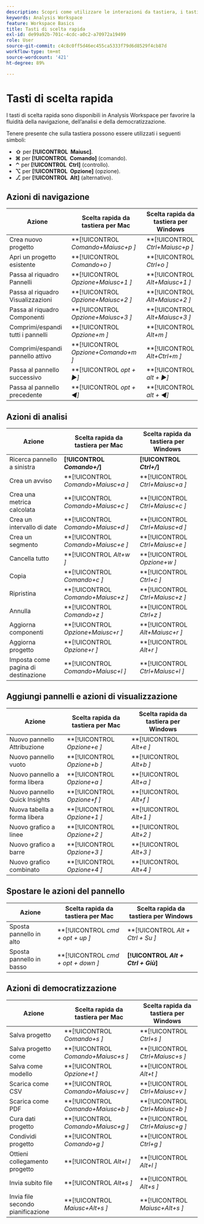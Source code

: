 ```yaml
---
description: Scopri come utilizzare le interazioni da tastiera, i tasti di scelta rapida e i comportamenti point-and-click di Analysis Workspace.
keywords: Analysis Workspace
feature: Workspace Basics
title: Tasti di scelta rapida
exl-id: de99a92b-701c-4cdc-a0c2-a70972a19499
role: User
source-git-commit: c4c8c0ff5d46ec455ca5333f79d6d8529f4cb87d
workflow-type: tm+mt
source-wordcount: '421'
ht-degree: 89%

---
```


# Tasti di scelta rapida

I tasti di scelta rapida sono disponibili in Analysis Workspace per favorire la fluidità della navigazione, dell’analisi e della democratizzazione.

Tenere presente che sulla tastiera possono essere utilizzati i seguenti simboli:

- **⇧** per **[!UICONTROL **&#x200B; Maiusc &#x200B;**]**.
- **⌘** per **[!UICONTROL **&#x200B; Comando &#x200B;**]** (comando).
- **⌃** per **[!UICONTROL **&#x200B; Ctrl &#x200B;**]** (controllo).
- **⌥** per **[!UICONTROL **&#x200B; Opzione &#x200B;**]** (opzione).
- **⎇** per **[!UICONTROL **&#x200B; Alt &#x200B;**]** (alternativo).

## Azioni di navigazione

| Azione | Scelta rapida da tastiera per Mac | Scelta rapida da tastiera per Windows |
| --- | --- | --- | 
| Crea nuovo progetto | **[!UICONTROL *Comando+Maiusc+p *]** | **[!UICONTROL *Ctrl+Maiusc+p *]** |
| Apri un progetto esistente | **[!UICONTROL *Comando+o *]** | **[!UICONTROL *Ctrl+o *]** |
| Passa al riquadro Pannelli | **[!UICONTROL *Opzione+Maiusc+1 *]** | **[!UICONTROL *Alt+Maiusc+1 *]** |
| Passa al riquadro Visualizzazioni | **[!UICONTROL *Opzione+Maiusc+2 *]** | **[!UICONTROL *Alt+Maiusc+2 *]** |
| Passa al riquadro Componenti | **[!UICONTROL *Opzione+Maiusc+3 *]** | **[!UICONTROL *Alt+Maiusc+3 *]** |
| Comprimi/espandi tutti i pannelli | **[!UICONTROL *Opzione+m *]** | **[!UICONTROL *Alt+m *]** |
| Comprimi/espandi pannello attivo | **[!UICONTROL *Opzione+Comando+m *]** | **[!UICONTROL *Alt+Ctrl+m *]** |
| Passa al pannello successivo | **[!UICONTROL *opt *+ ▶︎]** | **[!UICONTROL *alt *+ ▶︎]** |
| Passa al pannello precedente | **[!UICONTROL *opt *+ ◀︎]** | **[!UICONTROL *alt *+ ◀︎]** |

## Azioni di analisi

| Azione | Scelta rapida da tastiera per Mac | Scelta rapida da tastiera per Windows |
| --- | --- | --- | 
| Ricerca pannello a sinistra | **[!UICONTROL *Comando+/*]** | **[!UICONTROL *Ctrl+/*]** |
| Crea un avviso | **[!UICONTROL *Comando+Maiusc+a *]** | **[!UICONTROL *Ctrl+Maiusc+a *]** |
| Crea una metrica calcolata | **[!UICONTROL *Comando+Maiusc+c *]** | **[!UICONTROL *Ctrl+Maiusc+c *]** |
| Crea un intervallo di date | **[!UICONTROL *Comando+Maiusc+d *]** | **[!UICONTROL *Ctrl+Maiusc+d *]** |
| Crea un segmento | **[!UICONTROL *Comando+Maiusc+e *]** | **[!UICONTROL *Ctrl+Maiusc+e *]** |
| Cancella tutto | **[!UICONTROL *Alt+w *]** | **[!UICONTROL *Opzione+w *]** |
| Copia | **[!UICONTROL *Comando+c *]** | **[!UICONTROL *Ctrl+c *]** |
| Ripristina | **[!UICONTROL *Comando+Maiusc+z *]** | **[!UICONTROL *Ctrl+Maiusc+z *]** |
| Annulla | **[!UICONTROL *Comando+z *]** | **[!UICONTROL *Ctrl+z *]** |
| Aggiorna componenti | **[!UICONTROL *Opzione+Maiusc+r *]** | **[!UICONTROL *Alt+Maiusc+r *]** |
| Aggiorna progetto | **[!UICONTROL *Opzione+r *]** | **[!UICONTROL *Alt+r *]** |
| Imposta come pagina di destinazione | **[!UICONTROL *Comando+Maiusc+l *]** | **[!UICONTROL *Ctrl+Maiusc+l *]** |

## Aggiungi pannelli e azioni di visualizzazione

| Azione | Scelta rapida da tastiera per Mac | Scelta rapida da tastiera per Windows |
| --- | --- | --- | 
| Nuovo pannello Attribuzione | **[!UICONTROL *Opzione+e *]** | **[!UICONTROL *Alt+e *]** |
| Nuovo pannello vuoto | **[!UICONTROL *Opzione+b *]** | **[!UICONTROL *Alt+b *]** |
| Nuovo pannello a forma libera | **[!UICONTROL *Opzione+a *]** | **[!UICONTROL *Alt+a *]** |
| Nuovo pannello Quick Insights | **[!UICONTROL *Opzione+f *]** | **[!UICONTROL *Alt+f *]** |
| Nuova tabella a forma libera | **[!UICONTROL *Opzione+1 *]** | **[!UICONTROL *Alt+1 *]** |
| Nuovo grafico a linee | **[!UICONTROL *Opzione+2 *]** | **[!UICONTROL *Alt+2 *]** |
| Nuovo grafico a barre | **[!UICONTROL *Opzione+3 *]** | **[!UICONTROL *Alt+3 *]** |
| Nuovo grafico combinato | **[!UICONTROL *Opzione+4 *]** | **[!UICONTROL *Alt+4 *]** |

## Spostare le azioni del pannello

| Azione | Scelta rapida da tastiera per Mac | Scelta rapida da tastiera per Windows |
| --- | --- | --- | 
| Sposta pannello in alto | **[!UICONTROL *cmd + opt + up *]** | **[!UICONTROL *Alt + Ctrl + Su *]** |
| Sposta pannello in basso | **[!UICONTROL *cmd + opt + down *]** | **[!UICONTROL *Alt + Ctrl + Giù&#x200B;*]** |

## Azioni di democratizzazione

| Azione | Scelta rapida da tastiera per Mac | Scelta rapida da tastiera per Windows |
| --- | --- | --- | 
| Salva progetto | **[!UICONTROL *Comando+s *]** | **[!UICONTROL *Ctrl+s *]** |
| Salva progetto come | **[!UICONTROL *Comando+Maiusc+s *]** | **[!UICONTROL *Ctrl+Maiusc+s *]** |
| Salva come modello | **[!UICONTROL *Opzione+t *]** | **[!UICONTROL *Alt+t *]** |
| Scarica come CSV | **[!UICONTROL *Comando+Maiusc+v *]** | **[!UICONTROL *Ctrl+Maiusc+v *]** |
| Scarica come PDF | **[!UICONTROL *Comando+Maiusc+b *]** | **[!UICONTROL *Ctrl+Maiusc+b *]** |
| Cura dati progetto | **[!UICONTROL *Comando+Maiusc+g *]** | **[!UICONTROL *Ctrl+Maiusc+g *]** |
| Condividi progetto | **[!UICONTROL *Comando+g *]** | **[!UICONTROL *Ctrl+g *]** |
| Ottieni collegamento progetto | **[!UICONTROL *Alt+l *]** | **[!UICONTROL *Alt+l *]** |
| Invia subito file | **[!UICONTROL *Alt+s *]** | **[!UICONTROL *Alt+s *]** |
| Invia file secondo pianificazione | **[!UICONTROL *Maiusc+Alt+s *]** | **[!UICONTROL *Maiusc+Alt+s *]** |
